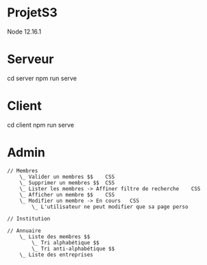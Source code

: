 # ProjetS3

Node 12.16.1
# Serveur
cd server
npm run serve

# Client
cd client
npm run serve


# Admin
    // Membres
        \_ Valider un membres $$    CSS
        \_ Supprimer un membres $$  CSS
        \_ Lister les membres -> Affiner filtre de recherche    CSS
        \_ Afficher un membre $$    CSS
        \_ Modifier un membre -> En cours   CSS
            \_ L'utilisateur ne peut modifier que sa page perso

    // Institution

    // Annuaire
        \_ Liste des membres $$
            \_ Tri alphabétique $$
            \_ Tri anti-alphabétique $$
        \_ Liste des entreprises